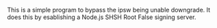 This is a simple program to bypass the ipsw being unable downgrade. It does this by esablishing a Node.js SHSH Root False signing server.
